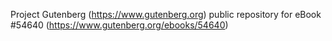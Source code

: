 Project Gutenberg (https://www.gutenberg.org) public repository for
eBook #54640 (https://www.gutenberg.org/ebooks/54640)
